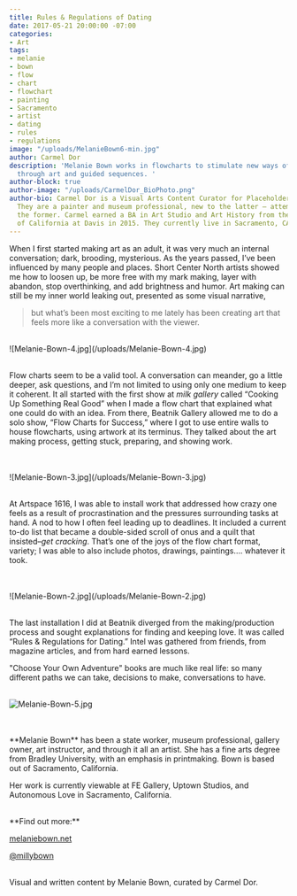 ```yaml
---
title: Rules & Regulations of Dating
date: 2017-05-21 20:00:00 -07:00
categories:
- Art
tags:
- melanie
- bown
- flow
- chart
- flowchart
- painting
- Sacramento
- artist
- dating
- rules
- regulations
image: "/uploads/MelanieBown6-min.jpg"
author: Carmel Dor
description: 'Melanie Bown works in flowcharts to stimulate new ways of understanding
  through art and guided sequences. '
author-block: true
author-image: "/uploads/CarmelDor_BioPhoto.png"
author-bio: Carmel Dor is a Visual Arts Content Curator for Placeholder Magazine.
  They are a painter and museum professional, new to the latter – attempting to navigate
  the former. Carmel earned a BA in Art Studio and Art History from the University
  of California at Davis in 2015. They currently live in Sacramento, CA.
---
```


When I first started making art as an adult, it was very much an internal conversation; dark, brooding, mysterious. As the years passed, I’ve been influenced by many people and places. Short Center North artists showed me how to loosen up, be more free with my mark making, layer with abandon, stop overthinking, and add brightness and humor. Art making can still be my inner world leaking out, presented as some visual narrative,
 > but what’s been most exciting to me lately has been creating art that feels more like a conversation with the viewer. 

<br>
![Melanie-Bown-4.jpg](/uploads/Melanie-Bown-4.jpg)
<br>
<br>

Flow charts seem to be a valid tool. A conversation can meander, go a little deeper, ask questions, and I’m not limited to using only one medium to keep it coherent. It all started with the first show at *milk gallery* called “Cooking Up Something Real Good” when I made a flow chart that explained what one could do with an idea. From there, Beatnik Gallery allowed me to do a solo show, “Flow Charts for Success,” where I got to use entire walls to house flowcharts, using artwork at its terminus. They talked about the art making process, getting stuck, preparing, and showing work.

<br>
<br>
![Melanie-Bown-3.jpg](/uploads/Melanie-Bown-3.jpg)
<br>
<br>

At Artspace 1616, I was able to install work that addressed how crazy one feels as a result of procrastination and the pressures surrounding tasks at hand. A nod to how I often feel leading up to deadlines. It included a current to-do list that became a double-sided scroll of onus and a quilt that insisted–*get cracking*. That’s one of the joys of the flow chart format, variety; I was able to also include photos, drawings, paintings…. whatever it took.

<br>
<br>
![Melanie-Bown-2.jpg](/uploads/Melanie-Bown-2.jpg)
<br>
<br>

The last installation I did at Beatnik diverged from the making/production process and sought explanations for finding and keeping love. It was called “Rules & Regulations for Dating.” Intel was gathered from friends, from magazine articles, and from hard earned lessons.

"Choose Your Own Adventure" books are much like real life: so many different paths we can take, decisions to make, conversations to have.
<br>
<br>

![Melanie-Bown-5.jpg](/uploads/Melanie-Bown-5.jpg)

<br>
<br>
**Melanie Bown** has been a state worker, museum professional, gallery owner, art instructor, and through it all an artist. She has a fine arts degree from Bradley University, with an emphasis in printmaking. Bown is based out of Sacramento, California.

Her work is currently viewable at FE Gallery, Uptown Studios, and Autonomous Love in Sacramento, California. 

<br>
**Find out more:**

[melaniebown.net](https://www.melaniebown.net/)

[@millybown](https://www.instagram.com/millybown/)

<br>
Visual and written content by Melanie Bown, curated by Carmel Dor.